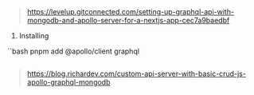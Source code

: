 ##

> https://levelup.gitconnected.com/setting-up-graphql-api-with-mongodb-and-apollo-server-for-a-nextjs-app-cec7a9baedbf

1. Installing

``bash
pnpm add @apollo/client graphql

```

```

> https://blog.richardev.com/custom-api-server-with-basic-crud-js-apollo-graphql-mongodb
